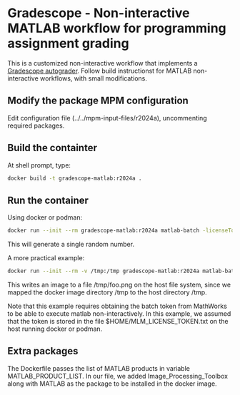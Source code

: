 # Gradescope - Non-interactive MATLAB workflow for programming assignment grading


This is a customized non-interactive workflow that implements a 
[Gradescope autograder](https://gradescope-autograders.readthedocs.io/en/latest/). Follow build instructionst for MATLAB non-interactive
workflows, with small modifications.

## Modify the package MPM configuration

Edit configuration file (../../mpm-input-files/r2024a), uncommenting required packages.

## Build the containter
At shell prompt, type:
```bash
docker build -t gradescope-matlab:r2024a .
```

## Run the container
Using docker or podman:
```bash
docker run --init --rm gradescope-matlab:r2024a matlab-batch -licenseToken "$(< $HOME/Documents/MLM_LICENSE_TOKEN.txt)" "rand"
```

This will generate a single random number.

A more practical example:
```bash
docker run --init --rm -v /tmp:/tmp gradescope-matlab:r2024a matlab-batch -licenseToken "$(< $HOME/Documents/MLM_LICENSE_TOKEN.txt)" "imwrite(checkerboard(64),'/tmp/foo.png','PNG')"
```
This writes an image to a file /tmp/foo.png on the host file system, since we mapped 
the docker image directory /tmp to the host directory /tmp.

Note that this example requires obtaining the batch token from MathWorks to be able to execute matlab non-interactively. In this example, we
assumed that the token is stored in the file $HOME/MLM_LICENSE_TOKEN.txt on the host running docker or podman.

## Extra packages
The Dockerfile passes the list of MATLAB products in variable MATLAB_PRODUCT_LIST.
In our file, we added Image_Processing_Toolbox along with MATLAB as the package to be installed in the docker image.
